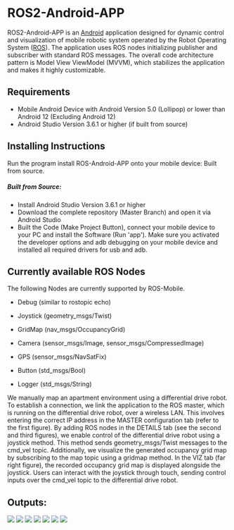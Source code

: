 # ROS2-Android-APP

ROS2-Android-APP is an [Android](https://www.android.com/) application designed for dynamic control and visualization of mobile robotic system operated by the Robot Operating System ([ROS](http://wiki.ros.org/)). The application uses ROS nodes initializing publisher and subscriber with standard ROS messages. The overall code architecture pattern is Model View ViewModel (MVVM), which stabilizes the application and makes it highly customizable.

## Requirements

- Mobile Android Device with Android Version 5.0 (Lollipop) or lower than Android 12 (Excluding Android 12)
- Android Studio Version 3.6.1 or higher (if built from source)

## Installing Instructions

Run the program install ROS-Android-APP onto your mobile device: Built from source.

##### Built from Source:

- Install Android Studio Version 3.6.1 or higher
- Download the complete repository (Master Branch) and open it via Android Studio
- Built the Code (Make Project Button), connect your mobile device to your PC and install the Software (Run 'app'). Make sure you activated the developer options and adb debugging on your mobile device and installed all required drivers for usb and adb.

## Currently available ROS Nodes

The following Nodes are currently supported by ROS-Mobile. 

- Debug (similar to rostopic echo)

- Joystick (geometry_msgs/Twist)

- GridMap (nav_msgs/OccupancyGrid)

- Camera (sensor_msgs/Image, sensor_msgs/CompressedImage)

- GPS (sensor_msgs/NavSatFix)

- Button (std_msgs/Bool)

- Logger (std_msgs/String)



We manually map an apartment environment using a differential drive robot. To establish a connection, we link the application to the ROS master, which is running on the differential drive robot, over a wireless LAN. This involves entering the correct IP address in the MASTER configuration tab (refer to the first figure). By adding ROS nodes in the DETAILS tab (see the second and third figures), we enable control of the differential drive robot using a joystick method. This method sends geometry_msgs/Twist messages to the cmd_vel topic. Additionally, we visualize the generated occupancy grid map by subscribing to the map topic using a gridmap method. In the VIZ tab (far right figure), the recorded occupancy grid map is displayed alongside the joystick. Users can interact with the joystick through touch, sending control inputs over the cmd_vel topic to the differential drive robot.

## Outputs:

<img src="screenshots/1.png">
<img src="screenshots/2.png">
<img src="screenshots/3.png">
<img src="screenshots/4.png">
<img src="screenshots/5.png">
<img src="screenshots/6.png">
<img src="screenshots/7.png">
